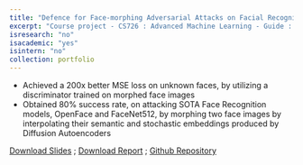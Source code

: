 ```yaml
---
title: "Defence for Face-morphing Adversarial Attacks on Facial Recognition Systems"
excerpt: "Course project - CS726 : Advanced Machine Learning - Guide : Prof. Sunita Sarawagi "
isresearch: "no"
isacademic: "yes"
isintern: "no"
collection: portfolio
---
```


* Achieved a 200x better MSE loss on unknown faces, by utilizing a discriminator trained on morphed face images
* Obtained 80% success rate, on attacking SOTA Face Recognition models, OpenFace and FaceNet512, by morphing two
face images by interpolating their semantic and stochastic embeddings produced by Diffusion Autoencoders


[Download Slides](http://amparulekar.github.io/files/morpheus-presentation.pdf) ; [Download Report](http://amparulekar.github.io/files/morpheus-report.pdf) ; [Github Repository](https://github.com/Amparulekar/Defence-for-Face-morphing-Adversarial-Attacks-on-Facial-Recognition-Systems)
